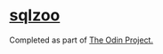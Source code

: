 # [sqlzoo](http://sqlzoo.net/wiki/SELECT_basics)

Completed as part of [The Odin Project.](www.theodinproject.com)
